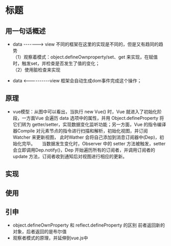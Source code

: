 # 标题

## 用一句话概述
- data  -------> view
不同的框架在这里的实现是不同的，但是又有趋同的趋势  
（1）观察着模式：object.defineOwnproperty/set、get 来实现，在赋值时，触发set，并检查是否发生了值的变化；  
（2）使用脏检查来实现  





- data <----------view
框架会自动生成dom事件完成这个操作；

## 原理
- vue模型：从图中可以看出，当执行 new Vue() 时，Vue 就进入了初始化阶段，一方面Vue 会遍历 data 选项中的属性，并用 Object.defineProperty 将它们转为 getter/setter，实现数据变化监听功能；另一方面，Vue 的指令编译器Compile 对元素节点的指令进行扫描和解析，初始化视图，并订阅 Watcher 来更新视图， 此时Wather 会将自己添加到消息订阅器中(Dep)，初始化完毕。　　当数据发生变化时，Observer 中的 setter 方法被触发，setter 会立即调用Dep.notify()，Dep 开始遍历所有的订阅者，并调用订阅者的 update 方法，订阅者收到通知后对视图进行相应的更新。

## 实现

## 使用

## 引申
- object.defineOwnProperty 和 reflect.defineProperty 的区别
前者返回新的对象，后者返回的是布尔值
- 观察者模式的原理，并延伸到vue.js中